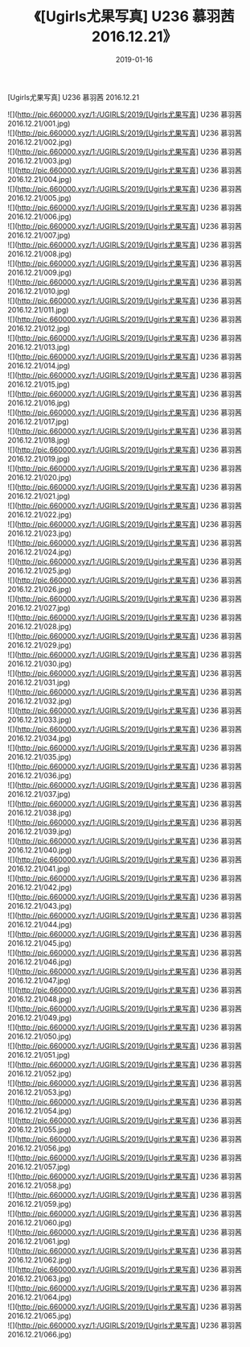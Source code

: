 ﻿---
layout: post
title:  《[Ugirls尤果写真] U236 慕羽茜 2016.12.21》
date:   2019-01-16
img: http://pic.660000.xyz/1:/UGIRLS/2019/[Ugirls尤果写真] U236 慕羽茜 2016.12.21/000.jpg
categories: [美女, 清纯, 唯美]
---

[Ugirls尤果写真] U236 慕羽茜 2016.12.21

 ![](http://pic.660000.xyz/1:/UGIRLS/2019/[Ugirls尤果写真] U236 慕羽茜 2016.12.21/001.jpg) <br>![](http://pic.660000.xyz/1:/UGIRLS/2019/[Ugirls尤果写真] U236 慕羽茜 2016.12.21/002.jpg) <br>![](http://pic.660000.xyz/1:/UGIRLS/2019/[Ugirls尤果写真] U236 慕羽茜 2016.12.21/003.jpg) <br>![](http://pic.660000.xyz/1:/UGIRLS/2019/[Ugirls尤果写真] U236 慕羽茜 2016.12.21/004.jpg) <br>![](http://pic.660000.xyz/1:/UGIRLS/2019/[Ugirls尤果写真] U236 慕羽茜 2016.12.21/005.jpg) <br>![](http://pic.660000.xyz/1:/UGIRLS/2019/[Ugirls尤果写真] U236 慕羽茜 2016.12.21/006.jpg) <br>![](http://pic.660000.xyz/1:/UGIRLS/2019/[Ugirls尤果写真] U236 慕羽茜 2016.12.21/007.jpg) <br>![](http://pic.660000.xyz/1:/UGIRLS/2019/[Ugirls尤果写真] U236 慕羽茜 2016.12.21/008.jpg) <br>![](http://pic.660000.xyz/1:/UGIRLS/2019/[Ugirls尤果写真] U236 慕羽茜 2016.12.21/009.jpg) <br>![](http://pic.660000.xyz/1:/UGIRLS/2019/[Ugirls尤果写真] U236 慕羽茜 2016.12.21/010.jpg) <br>![](http://pic.660000.xyz/1:/UGIRLS/2019/[Ugirls尤果写真] U236 慕羽茜 2016.12.21/011.jpg) <br>![](http://pic.660000.xyz/1:/UGIRLS/2019/[Ugirls尤果写真] U236 慕羽茜 2016.12.21/012.jpg) <br>![](http://pic.660000.xyz/1:/UGIRLS/2019/[Ugirls尤果写真] U236 慕羽茜 2016.12.21/013.jpg) <br>![](http://pic.660000.xyz/1:/UGIRLS/2019/[Ugirls尤果写真] U236 慕羽茜 2016.12.21/014.jpg) <br>![](http://pic.660000.xyz/1:/UGIRLS/2019/[Ugirls尤果写真] U236 慕羽茜 2016.12.21/015.jpg) <br>![](http://pic.660000.xyz/1:/UGIRLS/2019/[Ugirls尤果写真] U236 慕羽茜 2016.12.21/016.jpg) <br>![](http://pic.660000.xyz/1:/UGIRLS/2019/[Ugirls尤果写真] U236 慕羽茜 2016.12.21/017.jpg) <br>![](http://pic.660000.xyz/1:/UGIRLS/2019/[Ugirls尤果写真] U236 慕羽茜 2016.12.21/018.jpg) <br>![](http://pic.660000.xyz/1:/UGIRLS/2019/[Ugirls尤果写真] U236 慕羽茜 2016.12.21/019.jpg) <br>![](http://pic.660000.xyz/1:/UGIRLS/2019/[Ugirls尤果写真] U236 慕羽茜 2016.12.21/020.jpg) <br>![](http://pic.660000.xyz/1:/UGIRLS/2019/[Ugirls尤果写真] U236 慕羽茜 2016.12.21/021.jpg) <br>![](http://pic.660000.xyz/1:/UGIRLS/2019/[Ugirls尤果写真] U236 慕羽茜 2016.12.21/022.jpg) <br>![](http://pic.660000.xyz/1:/UGIRLS/2019/[Ugirls尤果写真] U236 慕羽茜 2016.12.21/023.jpg) <br>![](http://pic.660000.xyz/1:/UGIRLS/2019/[Ugirls尤果写真] U236 慕羽茜 2016.12.21/024.jpg) <br>![](http://pic.660000.xyz/1:/UGIRLS/2019/[Ugirls尤果写真] U236 慕羽茜 2016.12.21/025.jpg) <br>![](http://pic.660000.xyz/1:/UGIRLS/2019/[Ugirls尤果写真] U236 慕羽茜 2016.12.21/026.jpg) <br>![](http://pic.660000.xyz/1:/UGIRLS/2019/[Ugirls尤果写真] U236 慕羽茜 2016.12.21/027.jpg) <br>![](http://pic.660000.xyz/1:/UGIRLS/2019/[Ugirls尤果写真] U236 慕羽茜 2016.12.21/028.jpg) <br>![](http://pic.660000.xyz/1:/UGIRLS/2019/[Ugirls尤果写真] U236 慕羽茜 2016.12.21/029.jpg) <br>![](http://pic.660000.xyz/1:/UGIRLS/2019/[Ugirls尤果写真] U236 慕羽茜 2016.12.21/030.jpg) <br>![](http://pic.660000.xyz/1:/UGIRLS/2019/[Ugirls尤果写真] U236 慕羽茜 2016.12.21/031.jpg) <br>![](http://pic.660000.xyz/1:/UGIRLS/2019/[Ugirls尤果写真] U236 慕羽茜 2016.12.21/032.jpg) <br>![](http://pic.660000.xyz/1:/UGIRLS/2019/[Ugirls尤果写真] U236 慕羽茜 2016.12.21/033.jpg) <br>![](http://pic.660000.xyz/1:/UGIRLS/2019/[Ugirls尤果写真] U236 慕羽茜 2016.12.21/034.jpg) <br>![](http://pic.660000.xyz/1:/UGIRLS/2019/[Ugirls尤果写真] U236 慕羽茜 2016.12.21/035.jpg) <br>![](http://pic.660000.xyz/1:/UGIRLS/2019/[Ugirls尤果写真] U236 慕羽茜 2016.12.21/036.jpg) <br>![](http://pic.660000.xyz/1:/UGIRLS/2019/[Ugirls尤果写真] U236 慕羽茜 2016.12.21/037.jpg) <br>![](http://pic.660000.xyz/1:/UGIRLS/2019/[Ugirls尤果写真] U236 慕羽茜 2016.12.21/038.jpg) <br>![](http://pic.660000.xyz/1:/UGIRLS/2019/[Ugirls尤果写真] U236 慕羽茜 2016.12.21/039.jpg) <br>![](http://pic.660000.xyz/1:/UGIRLS/2019/[Ugirls尤果写真] U236 慕羽茜 2016.12.21/040.jpg) <br>![](http://pic.660000.xyz/1:/UGIRLS/2019/[Ugirls尤果写真] U236 慕羽茜 2016.12.21/041.jpg) <br>![](http://pic.660000.xyz/1:/UGIRLS/2019/[Ugirls尤果写真] U236 慕羽茜 2016.12.21/042.jpg) <br>![](http://pic.660000.xyz/1:/UGIRLS/2019/[Ugirls尤果写真] U236 慕羽茜 2016.12.21/043.jpg) <br>![](http://pic.660000.xyz/1:/UGIRLS/2019/[Ugirls尤果写真] U236 慕羽茜 2016.12.21/044.jpg) <br>![](http://pic.660000.xyz/1:/UGIRLS/2019/[Ugirls尤果写真] U236 慕羽茜 2016.12.21/045.jpg) <br>![](http://pic.660000.xyz/1:/UGIRLS/2019/[Ugirls尤果写真] U236 慕羽茜 2016.12.21/046.jpg) <br>![](http://pic.660000.xyz/1:/UGIRLS/2019/[Ugirls尤果写真] U236 慕羽茜 2016.12.21/047.jpg) <br>![](http://pic.660000.xyz/1:/UGIRLS/2019/[Ugirls尤果写真] U236 慕羽茜 2016.12.21/048.jpg) <br>![](http://pic.660000.xyz/1:/UGIRLS/2019/[Ugirls尤果写真] U236 慕羽茜 2016.12.21/049.jpg) <br>![](http://pic.660000.xyz/1:/UGIRLS/2019/[Ugirls尤果写真] U236 慕羽茜 2016.12.21/050.jpg) <br>![](http://pic.660000.xyz/1:/UGIRLS/2019/[Ugirls尤果写真] U236 慕羽茜 2016.12.21/051.jpg) <br>![](http://pic.660000.xyz/1:/UGIRLS/2019/[Ugirls尤果写真] U236 慕羽茜 2016.12.21/052.jpg) <br>![](http://pic.660000.xyz/1:/UGIRLS/2019/[Ugirls尤果写真] U236 慕羽茜 2016.12.21/053.jpg) <br>![](http://pic.660000.xyz/1:/UGIRLS/2019/[Ugirls尤果写真] U236 慕羽茜 2016.12.21/054.jpg) <br>![](http://pic.660000.xyz/1:/UGIRLS/2019/[Ugirls尤果写真] U236 慕羽茜 2016.12.21/055.jpg) <br>![](http://pic.660000.xyz/1:/UGIRLS/2019/[Ugirls尤果写真] U236 慕羽茜 2016.12.21/056.jpg) <br>![](http://pic.660000.xyz/1:/UGIRLS/2019/[Ugirls尤果写真] U236 慕羽茜 2016.12.21/057.jpg) <br>![](http://pic.660000.xyz/1:/UGIRLS/2019/[Ugirls尤果写真] U236 慕羽茜 2016.12.21/058.jpg) <br>![](http://pic.660000.xyz/1:/UGIRLS/2019/[Ugirls尤果写真] U236 慕羽茜 2016.12.21/059.jpg) <br>![](http://pic.660000.xyz/1:/UGIRLS/2019/[Ugirls尤果写真] U236 慕羽茜 2016.12.21/060.jpg) <br>![](http://pic.660000.xyz/1:/UGIRLS/2019/[Ugirls尤果写真] U236 慕羽茜 2016.12.21/061.jpg) <br>![](http://pic.660000.xyz/1:/UGIRLS/2019/[Ugirls尤果写真] U236 慕羽茜 2016.12.21/062.jpg) <br>![](http://pic.660000.xyz/1:/UGIRLS/2019/[Ugirls尤果写真] U236 慕羽茜 2016.12.21/063.jpg) <br>![](http://pic.660000.xyz/1:/UGIRLS/2019/[Ugirls尤果写真] U236 慕羽茜 2016.12.21/064.jpg) <br>![](http://pic.660000.xyz/1:/UGIRLS/2019/[Ugirls尤果写真] U236 慕羽茜 2016.12.21/065.jpg) <br>![](http://pic.660000.xyz/1:/UGIRLS/2019/[Ugirls尤果写真] U236 慕羽茜 2016.12.21/066.jpg) <br>